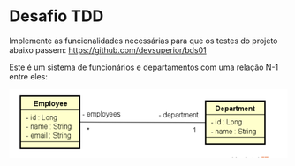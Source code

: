 # Desafio TDD

Implemente as funcionalidades necessárias para que os testes do projeto abaixo passem:
https://github.com/devsuperior/bds01

Este é um sistema de funcionários e departamentos com uma relação N-1 entre eles:

![Modelo Conceitual](./src/main/resources/files/bds01.png)